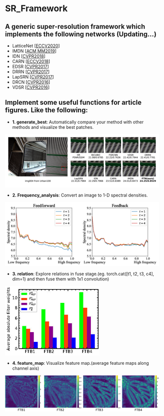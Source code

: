 # SR\_Framework
## A generic super-resolution framework which implements the following networks (Updating...)
* LatticeNet [[ECCV2020](https://www.ecva.net/papers/eccv_2020/papers_ECCV/papers/123670273.pdf)]
* IMDN [[ACM MM2019](https://dl.acm.org/doi/abs/10.1145/3343031.3351084)] 
* IDN [[CVPR2018](https://openaccess.thecvf.com/content_cvpr_2018/html/Hui_Fast_and_Accurate_CVPR_2018_paper.html)]
* CARN [[ECCV2018](https://openaccess.thecvf.com/content_ECCV_2018/html/Namhyuk_Ahn_Fast_Accurate_and_ECCV_2018_paper.html)]
* EDSR [[CVPR2017](https://arxiv.org/abs/1707.02921)]
* DRRN [[CVPR2017](https://openaccess.thecvf.com/content_cvpr_2017/html/Tai_Image_Super-Resolution_via_CVPR_2017_paper.html)]
* LapSRN [[CVPR2017](http://vllab.ucmerced.edu/wlai24/LapSRN/)]
* DRCN [[CVPR2016](https://arxiv.org/abs/1511.04491)]
* VDSR [[CVPR2016](https://www.cv-foundation.org/openaccess/content_cvpr_2016/html/Kim_Accurate_Image_Super-Resolution_CVPR_2016_paper.html)]

## Implement some useful functions for article figures. Like the following:

* **1. generate\_best**: Automatically compare your method with other methods and visualize the best patches.

![compare.jpg](sr_framework/article_helper/compare.jpg)

* **2. Frequency\_analysis**: Convert an image to 1-D spectral densities.

![frequency.jpg](sr_framework/article_helper/frequency.jpg)

* **3. relation**: Explore relations in fuse stage.(eg. torch.cat([t1, t2, t3, c4], dim=1) and then fuse them with 1x1 convolution)

![relation.jpg](sr_framework/article_helper/relation.jpg)

* **4. feature\_map**: Visualize feature map.(average feature maps along channel axis)

![feature\_map.jpg](sr_framework/article_helper/feature_map.jpg)

